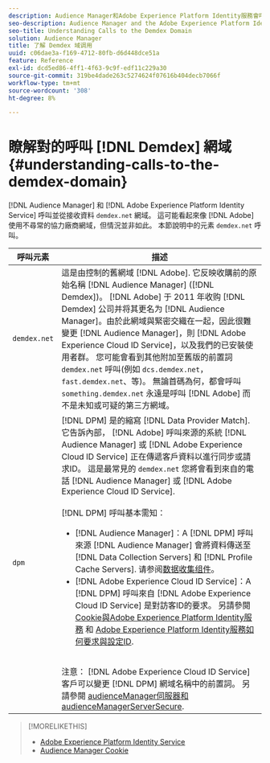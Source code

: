 ```yaml
---
description: Audience Manager和Adobe Experience Platform Identity服務會呼叫並從demdex.net網域接收資料。 Adobe似乎正與不尋常的第三方網域合作，但情況並非如此。 本節說明demdex.net呼叫中的元素。
seo-description: Audience Manager and the Adobe Experience Platform Identity Service make calls to and receive data from the demdex.net domain. This may seem like Adobe is working with an unusual third-party domain, but this is not the case. This section describes the elements in a demdex.net call.
seo-title: Understanding Calls to the Demdex Domain
solution: Audience Manager
title: 了解 Demdex 域调用
uuid: c06dae3a-f169-4712-80fb-d6d448dce51a
feature: Reference
exl-id: dcd5ed86-4ff1-4f63-9c9f-edf11c229a30
source-git-commit: 319be4dade263c5274624f07616b404decb7066f
workflow-type: tm+mt
source-wordcount: '308'
ht-degree: 8%

---
```


# 瞭解對的呼叫 [!DNL Demdex] 網域 {#understanding-calls-to-the-demdex-domain}

[!DNL Audience Manager] 和 [!DNL Adobe Experience Platform Identity Service] 呼叫並從接收資料 `demdex.net` 網域。 這可能看起來像 [!DNL Adobe] 使用不尋常的協力廠商網域，但情況並非如此。 本節說明中的元素 `demdex.net` 呼叫。

| 呼叫元素 | 描述 |
|---|---|
| `demdex.net` | 這是由控制的舊網域 [!DNL Adobe]. 它反映收購前的原始名稱 [!DNL Audience Manager] ([!DNL Demdex])。 [!DNL Adobe] 于 2011 年收购 [!DNL Demdex] 公司并将其更名为 [!DNL Audience Manager]。由於此網域與緊密交織在一起，因此很難變更 [!DNL Audience Manager]，則 [!DNL Adobe Experience Cloud ID Service]，以及我們的已安裝使用者群。 您可能會看到其他附加至舊版的前置詞 `demdex.net` 呼叫(例如 `dcs.demdex.net`， `fast.demdex.net`、等)。 無論首碼為何，都會呼叫 `something.demdex.net` 永遠是呼叫 [!DNL Adobe] 而不是未知或可疑的第三方網域。 |
| `dpm` | [!DNL DPM] 是的縮寫 [!DNL Data Provider Match]. 它告訴內部， [!DNL Adobe] 呼叫來源的系統 [!DNL Audience Manager] 或 [!DNL Adobe Experience Cloud ID Service] 正在傳遞客戶資料以進行同步或請求ID。 這是最常見的 `demdex.net` 您將會看到來自的電話 [!DNL Audience Manager] 或 [!DNL Adobe Experience Cloud ID Service]. <br><br>[!DNL DPM] 呼叫基本需知： <ul><li>[!DNL Audience Manager]：A [!DNL DPM] 呼叫來源 [!DNL Audience Manager] 會將資料傳送至 [!DNL Data Collection Servers] 和 [!DNL Profile Cache Servers]. 请参阅[数据收集组件](../reference/system-components/components-data-collection.md)。</li><li>[!DNL Adobe Experience Cloud ID Service]：A [!DNL DPM] 呼叫來自 [!DNL Adobe Experience Cloud ID Service] 是對訪客ID的要求。 另請參閱 [Cookie與Adobe Experience Platform Identity服務](https://experienceleague.adobe.com/docs/id-service/using/intro/cookies.html) 和 [Adobe Experience Platform Identity服務如何要求與設定ID](https://experienceleague.adobe.com/docs/id-service/using/intro/id-request.html).</li></ul><br>注意： [!DNL Adobe Experience Cloud ID Service] 客戶可以變更 [!DNL DPM] 網域名稱中的前置詞。 另請參閱 [audienceManager伺服器和audienceManagerServerSecure](https://experienceleague.adobe.com/docs/id-service/using/id-service-api/configurations/subdomain-config.html). |

>[!MORELIKETHIS]
>
>* [Adobe Experience Platform Identity Service](https://experienceleague.adobe.com/docs/id-service/using/home.html)
>* [Audience Manager Cookie](https://experienceleague.adobe.com/docs/core-services/interface/ec-cookies/cookies-am.html)

